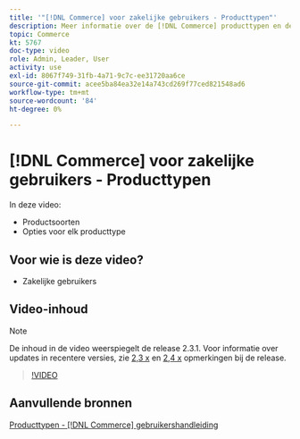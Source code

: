 ```yaml
---
title: '"[!DNL Commerce] voor zakelijke gebruikers - Producttypen"'
description: Meer informatie over de [!DNL Commerce] producttypen en de opties voor elke productsoort.
topic: Commerce
kt: 5767
doc-type: video
role: Admin, Leader, User
activity: use
exl-id: 8067f749-31fb-4a71-9c7c-ee31720aa6ce
source-git-commit: acee5ba84ea32e14a743cd269f77ced821548ad6
workflow-type: tm+mt
source-wordcount: '84'
ht-degree: 0%

---
```


# [!DNL Commerce] voor zakelijke gebruikers - Producttypen

In deze video:

- Productsoorten
- Opties voor elk producttype

## Voor wie is deze video?

- Zakelijke gebruikers

## Video-inhoud

>[!NOTE]
>
>De inhoud in de video weerspiegelt de release 2.3.1. Voor informatie over updates in recentere versies, zie [ 2,3 x](https://devdocs.magento.com/guides/v2.3/release-notes/bk-release-notes.html) en [2,4 x](https://devdocs.magento.com/guides/v2.4/release-notes/bk-release-notes.html) opmerkingen bij de release.

>[!VIDEO](https://video.tv.adobe.com/v/35952?quality=12&learn=on)

## Aanvullende bronnen

[Producttypen - [!DNL Commerce] gebruikershandleiding](https://docs.magento.com/user-guide/catalog/product-types.html)
